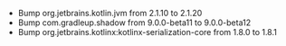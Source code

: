 - Bump org.jetbrains.kotlin.jvm from 2.1.10 to 2.1.20
- Bump com.gradleup.shadow from 9.0.0-beta11 to 9.0.0-beta12
- Bump org.jetbrains.kotlinx:kotlinx-serialization-core from 1.8.0 to 1.8.1
